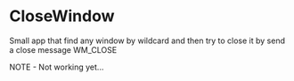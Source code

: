 # CloseWindow

Small app that find any window by wildcard and then try to close it by send a close message WM_CLOSE

NOTE - Not working yet...